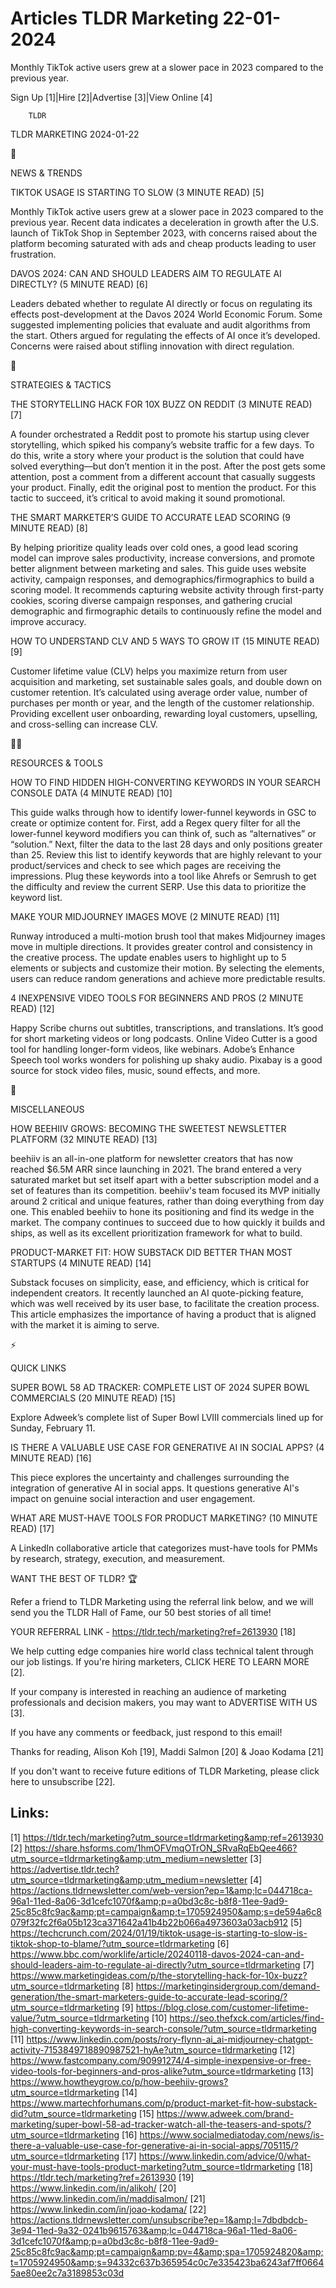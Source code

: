 # Articles TLDR Marketing 22-01-2024

Monthly TikTok active users grew at a slower pace in 2023 compared to
the previous year.  

Sign Up [1]|Hire [2]|Advertise [3]|View Online [4] 

		TLDR 

TLDR MARKETING 2024-01-22

📱 

NEWS & TRENDS

 TIKTOK USAGE IS STARTING TO SLOW (3 MINUTE READ) [5] 

 Monthly TikTok active users grew at a slower pace in 2023 compared to
the previous year. Recent data indicates a deceleration in growth
after the U.S. launch of TikTok Shop in September 2023, with concerns
raised about the platform becoming saturated with ads and cheap
products leading to user frustration. 

 DAVOS 2024: CAN AND SHOULD LEADERS AIM TO REGULATE AI DIRECTLY? (5
MINUTE READ) [6] 

 Leaders debated whether to regulate AI directly or focus on
regulating its effects post-development at the Davos 2024 World
Economic Forum. Some suggested implementing policies that evaluate and
audit algorithms from the start. Others argued for regulating the
effects of AI once it’s developed. Concerns were raised about
stifling innovation with direct regulation. 

🚀 

STRATEGIES & TACTICS

 THE STORYTELLING HACK FOR 10X BUZZ ON REDDIT (3 MINUTE READ) [7] 

 A founder orchestrated a Reddit post to promote his startup using
clever storytelling, which spiked his company’s website traffic for
a few days. To do this, write a story where your product is the
solution that could have solved everything—but don’t mention it in
the post. After the post gets some attention, post a comment from a
different account that casually suggests your product. Finally, edit
the original post to mention the product. For this tactic to succeed,
it’s critical to avoid making it sound promotional. 

 THE SMART MARKETER’S GUIDE TO ACCURATE LEAD SCORING (9 MINUTE READ)
[8] 

 By helping prioritize quality leads over cold ones, a good lead
scoring model can improve sales productivity, increase conversions,
and promote better alignment between marketing and sales. This guide
uses website activity, campaign responses, and
demographics/firmographics to build a scoring model. It recommends
capturing website activity through first-party cookies, scoring
diverse campaign responses, and gathering crucial demographic and
firmographic details to continuously refine the model and improve
accuracy. 

 HOW TO UNDERSTAND CLV AND 5 WAYS TO GROW IT (15 MINUTE READ) [9] 

 Customer lifetime value (CLV) helps you maximize return from user
acquisition and marketing, set sustainable sales goals, and double
down on customer retention. It’s calculated using average order
value, number of purchases per month or year, and the length of the
customer relationship. Providing excellent user onboarding, rewarding
loyal customers, upselling, and cross-selling can increase CLV. 

🧑‍💻 

RESOURCES & TOOLS

 HOW TO FIND HIDDEN HIGH-CONVERTING KEYWORDS IN YOUR SEARCH CONSOLE
DATA (4 MINUTE READ) [10] 

 This guide walks through how to identify lower-funnel keywords in GSC
to create or optimize content for. First, add a Regex query filter for
all the lower-funnel keyword modifiers you can think of, such as
“alternatives” or “solution.” Next, filter the data to the
last 28 days and only positions greater than 25. Review this list to
identify keywords that are highly relevant to your product/services
and check to see which pages are receiving the impressions. Plug these
keywords into a tool like Ahrefs or Semrush to get the difficulty and
review the current SERP. Use this data to prioritize the keyword list.


 MAKE YOUR MIDJOURNEY IMAGES MOVE (2 MINUTE READ) [11] 

 Runway introduced a multi-motion brush tool that makes Midjourney
images move in multiple directions. It provides greater control and
consistency in the creative process. The update enables users to
highlight up to 5 elements or subjects and customize their motion. By
selecting the elements, users can reduce random generations and
achieve more predictable results. 

 4 INEXPENSIVE VIDEO TOOLS FOR BEGINNERS AND PROS (2 MINUTE READ) [12]


 Happy Scribe churns out subtitles, transcriptions, and translations.
It’s good for short marketing videos or long podcasts. Online Video
Cutter is a good tool for handling longer-form videos, like webinars.
Adobe’s Enhance Speech tool works wonders for polishing up shaky
audio. Pixabay is a good source for stock video files, music, sound
effects, and more. 

🎁 

MISCELLANEOUS

 HOW BEEHIIV GROWS: BECOMING THE SWEETEST NEWSLETTER PLATFORM (32
MINUTE READ) [13] 

 beehiiv is an all-in-one platform for newsletter creators that has
now reached $6.5M ARR since launching in 2021. The brand entered a
very saturated market but set itself apart with a better subscription
model and a set of features than its competition. beehiiv's team
focused its MVP initially around 2 critical and unique features,
rather than doing everything from day one. This enabled beehiiv to
hone its positioning and find its wedge in the market. The company
continues to succeed due to how quickly it builds and ships, as well
as its excellent prioritization framework for what to build. 

 PRODUCT-MARKET FIT: HOW SUBSTACK DID BETTER THAN MOST STARTUPS (4
MINUTE READ) [14] 

 Substack focuses on simplicity, ease, and efficiency, which is
critical for independent creators. It recently launched an AI
quote-picking feature, which was well received by its user base, to
facilitate the creation process. This article emphasizes the
importance of having a product that is aligned with the market it is
aiming to serve. 

⚡ 

QUICK LINKS

 SUPER BOWL 58 AD TRACKER: COMPLETE LIST OF 2024 SUPER BOWL
COMMERCIALS (20 MINUTE READ) [15] 

 Explore Adweek’s complete list of Super Bowl LVIII commercials
lined up for Sunday, February 11. 

 IS THERE A VALUABLE USE CASE FOR GENERATIVE AI IN SOCIAL APPS? (4
MINUTE READ) [16] 

 This piece explores the uncertainty and challenges surrounding the
integration of generative AI in social apps. It questions generative
AI's impact on genuine social interaction and user engagement. 

 WHAT ARE MUST-HAVE TOOLS FOR PRODUCT MARKETING? (10 MINUTE READ) [17]


 A LinkedIn collaborative article that categorizes must-have tools for
PMMs by research, strategy, execution, and measurement. 

WANT THE BEST OF TLDR? 🏆

Refer a friend to TLDR Marketing using the referral link below, and we
will send you the TLDR Hall of Fame, our 50 best stories of all time!

YOUR REFERRAL LINK - https://tldr.tech/marketing?ref=2613930 [18]

 We help cutting edge companies hire world class technical talent
through our job listings. If you're hiring marketers, CLICK HERE TO
LEARN MORE [2]. 

If your company is interested in reaching an audience of marketing
professionals and decision makers, you may want to ADVERTISE WITH US
[3]. 

If you have any comments or feedback, just respond to this email! 

Thanks for reading, 
Alison Koh [19], Maddi Salmon [20] & Joao Kodama [21] 

If you don't want to receive future editions of TLDR Marketing,
please click here to unsubscribe [22]. 

 

Links:
------
[1] https://tldr.tech/marketing?utm_source=tldrmarketing&amp;ref=2613930
[2] https://share.hsforms.com/1hmOFVmqOTrON_SRvaRqEbQee466?utm_source=tldrmarketing&amp;utm_medium=newsletter
[3] https://advertise.tldr.tech?utm_source=tldrmarketing&amp;utm_medium=newsletter
[4] https://actions.tldrnewsletter.com/web-version?ep=1&amp;lc=044718ca-96a1-11ed-8a06-3d1cefc1070f&amp;p=a0bd3c8c-b8f8-11ee-9ad9-25c85c8fc9ac&amp;pt=campaign&amp;t=1705924950&amp;s=de594a6c8079f32fc2f6a05b123ca371642a41b4b22b066a4973603a03acb912
[5] https://techcrunch.com/2024/01/19/tiktok-usage-is-starting-to-slow-is-tiktok-shop-to-blame/?utm_source=tldrmarketing
[6] https://www.bbc.com/worklife/article/20240118-davos-2024-can-and-should-leaders-aim-to-regulate-ai-directly?utm_source=tldrmarketing
[7] https://www.marketingideas.com/p/the-storytelling-hack-for-10x-buzz?utm_source=tldrmarketing
[8] https://marketinginsidergroup.com/demand-generation/the-smart-marketers-guide-to-accurate-lead-scoring/?utm_source=tldrmarketing
[9] https://blog.close.com/customer-lifetime-value/?utm_source=tldrmarketing
[10] https://seo.thefxck.com/articles/find-high-converting-keywords-in-search-console/?utm_source=tldrmarketing
[11] https://www.linkedin.com/posts/rory-flynn-ai_ai-midjourney-chatgpt-activity-7153849718890987521-hyAe?utm_source=tldrmarketing
[12] https://www.fastcompany.com/90991274/4-simple-inexpensive-or-free-video-tools-for-beginners-and-pros-alike?utm_source=tldrmarketing
[13] https://www.howtheygrow.co/p/how-beehiiv-grows?utm_source=tldrmarketing
[14] https://www.martechforhumans.com/p/product-market-fit-how-substack-did?utm_source=tldrmarketing
[15] https://www.adweek.com/brand-marketing/super-bowl-58-ad-tracker-watch-all-the-teasers-and-spots/?utm_source=tldrmarketing
[16] https://www.socialmediatoday.com/news/is-there-a-valuable-use-case-for-generative-ai-in-social-apps/705115/?utm_source=tldrmarketing
[17] https://www.linkedin.com/advice/0/what-your-must-have-tools-product-marketing?utm_source=tldrmarketing
[18] https://tldr.tech/marketing?ref=2613930
[19] https://www.linkedin.com/in/alikoh/
[20] https://www.linkedin.com/in/maddisalmon/
[21] https://www.linkedin.com/in/joao-kodama/
[22] https://actions.tldrnewsletter.com/unsubscribe?ep=1&amp;l=7dbdbdcb-3e94-11ed-9a32-0241b9615763&amp;lc=044718ca-96a1-11ed-8a06-3d1cefc1070f&amp;p=a0bd3c8c-b8f8-11ee-9ad9-25c85c8fc9ac&amp;pt=campaign&amp;pv=4&amp;spa=1705924820&amp;t=1705924950&amp;s=94332c637b365954c0c7e335423ba6243af7ff06645ae80ee2c7a3189853c03d